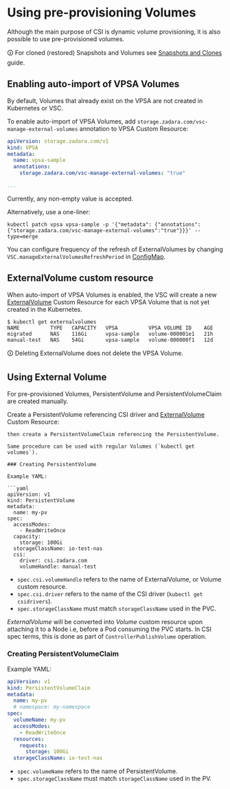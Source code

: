 # Using pre-provisioning Volumes

Although the main purpose of CSI is dynamic volume provisioning, it is also possible to use pre-provisioned volumes.

🛈 For cloned (restored) Snapshots and Volumes see [Snapshots and Clones](example_snapshots.md) guide.

## Enabling auto-import of VPSA Volumes

By default, Volumes that already exist on the VPSA are not created in Kubernetes or VSC.

To enable auto-import of VPSA Volumes, add `storage.zadara.com/vsc-manage-external-volumes` annotation to VPSA Custom Resource:

```yaml
apiVersion: storage.zadara.com/v1
kind: VPSA
metadata:
  name: vpsa-sample
  annotations:
    storage.zadara.com/vsc-manage-external-volumes: "true"

...
```

Currently, any non-empty value is accepted.

Alternatively, use a one-liner:

```shell
kubectl patch vpsa vpsa-sample -p '{"metadata": {"annotations":{"storage.zadara.com/vsc-manage-external-volumes":"true"}}}' --type=merge
```

You can configure frequency of the refresh of ExternalVolumes by changing
`VSC.manageExternalVolumesRefreshPeriod` in [ConfigMap](configmap.md).

## ExternalVolume custom resource

When auto-import of VPSA Volumes is enabled, the VSC will create a new
[ExternalVolume](custom_resources_generated.md#externalvolume) Custom Resource
for each VPSA Volume that is not yet created in the Kubernetes.

```
$ kubectl get externalvolumes
NAME          TYPE   CAPACITY   VPSA          VPSA VOLUME ID    AGE
migrated      NAS    116Gi      vpsa-sample   volume-000001e1   21h
manual-test   NAS    54Gi       vpsa-sample   volume-000000f1   12d
```

🛈 Deleting ExternalVolume does not delete the VPSA Volume.

## Using External Volume

For pre-provisioned Volumes, PersistentVolume and PersistentVolumeClaim are created manually.

Create a PersistentVolume referencing CSI driver
and [ExternalVolume](custom_resources_generated.md#externalvolume) Custom Resource:

```yaml),
then create a PersistentVolumeClaim referencing the PersistentVolume.

Same procedure can be used with regular Volumes (`kubectl get volumes`).

### Creating PersistentVolume

Example YAML:

```yaml
apiVersion: v1
kind: PersistentVolume
metadata:
  name: my-pv
spec:
  accessModes:
    - ReadWriteOnce
  capacity:
    storage: 100Gi
  storageClassName: io-test-nas
  csi:
    driver: csi.zadara.com
    volumeHandle: manual-test
```
- `spec.csi.volumeHandle` refers to the name of ExternalVolume, or Volume custom resource.
- `spec.csi.driver` refers to the name of the CSI driver (`kubectl get csidrivers`).
- `spec.storageClassName` must match `storageClassName` used in the PVC.

_ExternalVolume_ will be converted into _Volume_ custom resource upon attaching it to a Node
i.e, before a Pod consuming the PVC starts.
In CSI spec terms, this is done as part of `ControllerPublishVolume` operation.

### Creating PersistentVolumeClaim

Example YAML:

```yaml
apiVersion: v1
kind: PersistentVolumeClaim
metadata:
  name: my-pv
  # namespace: my-namespace
spec:
  volumeName: my-pv
  accessModes:
    - ReadWriteOnce
  resources:
    requests:
      storage: 100Gi
  storageClassName: io-test-nas
```

- `spec.volumeName` refers to the name of PersistentVolume.
- `spec.storageClassName` must match `storageClassName` used in the PV.
